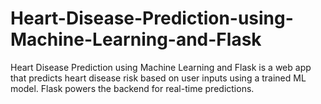 # Heart-Disease-Prediction-using-Machine-Learning-and-Flask
Heart Disease Prediction using Machine Learning and Flask is a web app that predicts heart disease risk based on user inputs using a trained ML model. Flask powers the backend for real-time predictions.
